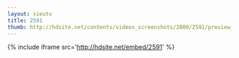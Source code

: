 ```yaml
---
layout: sieutv
title: 2591
thumb: http://hdsite.net/contents/videos_screenshots/2000/2591/preview_360p.mp4.jpg
---
```

{% include iframe src='http://hdsite.net/embed/2591' %}
 
